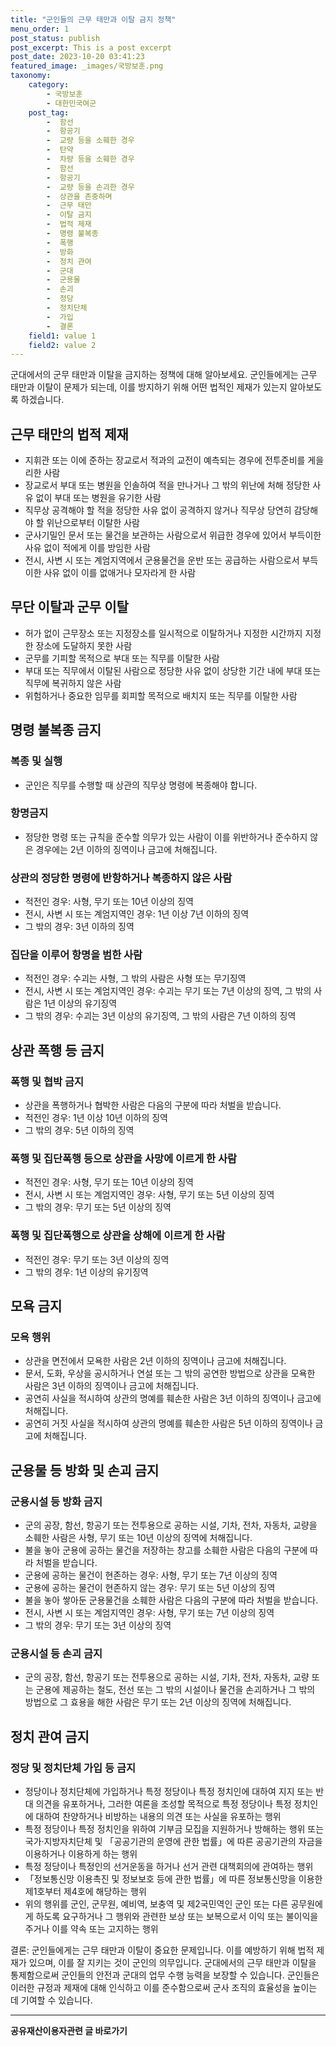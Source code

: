 ```yaml
---
title: "군인들의 근무 태만과 이탈 금지 정책"
menu_order: 1
post_status: publish
post_excerpt: This is a post excerpt
post_date: 2023-10-20 03:41:23
featured_image: _images/국방보훈.png
taxonomy:
    category:
        - 국방보훈
        - 대한민국여군
    post_tag:
        -  함선
        -  항공기
        -  교량 등을 소훼한 경우
        -  탄약
        -  차량 등을 소훼한 경우
        -  함선
        -  항공기
        -  교량 등을 손괴한 경우
        -  상관을 존중하며
        -  근무 태만
        -  이탈 금지
        -  법적 제재
        -  명령 불복종
        -  폭행
        -  방화
        -  정치 관여
        -  군대
        -  군용물
        -  손괴
        -  정당
        -  정치단체
        -  가입
        -  결론
    field1: value 1
    field2: value 2
---
```




 군대에서의 군무 태만과 이탈을 금지하는 정책에 대해 알아보세요. 군인들에게는 근무 태만과 이탈이 문제가 되는데, 이를 방지하기 위해 어떤 법적인 제재가 있는지 알아보도록 하겠습니다.

##  근무 태만의 법적 제재

- 지휘관 또는 이에 준하는 장교로서 적과의 교전이 예측되는 경우에 전투준비를 게을리한 사람
- 장교로서 부대 또는 병원을 인솔하여 적을 만나거나 그 밖의 위난에 처해 정당한 사유 없이 부대 또는 병원을 유기한 사람
- 직무상 공격해야 할 적을 정당한 사유 없이 공격하지 않거나 직무상 당연히 감당해야 할 위난으로부터 이탈한 사람
- 군사기밀인 문서 또는 물건을 보관하는 사람으로서 위급한 경우에 있어서 부득이한 사유 없이 적에게 이를 방임한 사람
- 전시, 사변 시 또는 계엄지역에서 군용물건을 운반 또는 공급하는 사람으로서 부득이한 사유 없이 이를 없애거나 모자라게 한 사람

##  무단 이탈과 군무 이탈

- 허가 없이 근무장소 또는 지정장소를 일시적으로 이탈하거나 지정한 시간까지 지정한 장소에 도달하지 못한 사람
- 군무를 기피할 목적으로 부대 또는 직무를 이탈한 사람
- 부대 또는 직무에서 이탈된 사람으로 정당한 사유 없이 상당한 기간 내에 부대 또는 직무에 복귀하지 않은 사람
- 위험하거나 중요한 임무를 회피할 목적으로 배치지 또는 직무를 이탈한 사람

##  명령 불복종 금지

### 복종 및 실행

- 군인은 직무를 수행할 때 상관의 직무상 명령에 복종해야 합니다.

### 항명금지

- 정당한 명령 또는 규칙을 준수할 의무가 있는 사람이 이를 위반하거나 준수하지 않은 경우에는 2년 이하의 징역이나 금고에 처해집니다.

### 상관의 정당한 명령에 반항하거나 복종하지 않은 사람

- 적전인 경우: 사형, 무기 또는 10년 이상의 징역
- 전시, 사변 시 또는 계엄지역인 경우: 1년 이상 7년 이하의 징역
- 그 밖의 경우: 3년 이하의 징역

### 집단을 이루어 항명을 범한 사람

- 적전인 경우: 수괴는 사형, 그 밖의 사람은 사형 또는 무기징역
- 전시, 사변 시 또는 계엄지역인 경우: 수괴는 무기 또는 7년 이상의 징역, 그 밖의 사람은 1년 이상의 유기징역
- 그 밖의 경우: 수괴는 3년 이상의 유기징역, 그 밖의 사람은 7년 이하의 징역

##  상관 폭행 등 금지

### 폭행 및 협박 금지

- 상관을 폭행하거나 협박한 사람은 다음의 구분에 따라 처벌을 받습니다.
- 적전인 경우: 1년 이상 10년 이하의 징역
- 그 밖의 경우: 5년 이하의 징역

### 폭행 및 집단폭행 등으로 상관을 사망에 이르게 한 사람

- 적전인 경우: 사형, 무기 또는 10년 이상의 징역
- 전시, 사변 시 또는 계엄지역인 경우: 사형, 무기 또는 5년 이상의 징역
- 그 밖의 경우: 무기 또는 5년 이상의 징역

### 폭행 및 집단폭행으로 상관을 상해에 이르게 한 사람

- 적전인 경우: 무기 또는 3년 이상의 징역
- 그 밖의 경우: 1년 이상의 유기징역

##  모욕 금지

### 모욕 행위

- 상관을 면전에서 모욕한 사람은 2년 이하의 징역이나 금고에 처해집니다.
- 문서, 도화, 우상을 공시하거나 연설 또는 그 밖의 공연한 방법으로 상관을 모욕한 사람은 3년 이하의 징역이나 금고에 처해집니다.
- 공연히 사실을 적시하여 상관의 명예를 훼손한 사람은 3년 이하의 징역이나 금고에 처해집니다.
- 공연히 거짓 사실을 적시하여 상관의 명예를 훼손한 사람은 5년 이하의 징역이나 금고에 처해집니다.

##  군용물 등 방화 및 손괴 금지

### 군용시설 등 방화 금지

- 군의 공장, 함선, 항공기 또는 전투용으로 공하는 시설, 기차, 전차, 자동차, 교량을 소훼한 사람은 사형, 무기 또는 10년 이상의 징역에 처해집니다.
- 불을 놓아 군용에 공하는 물건을 저장하는 창고를 소훼한 사람은 다음의 구분에 따라 처벌을 받습니다.
- 군용에 공하는 물건이 현존하는 경우: 사형, 무기 또는 7년 이상의 징역
- 군용에 공하는 물건이 현존하지 않는 경우: 무기 또는 5년 이상의 징역
- 불을 놓아 쌓아둔 군용물건을 소훼한 사람은 다음의 구분에 따라 처벌을 받습니다.
- 전시, 사변 시 또는 계엄지역인 경우: 사형, 무기 또는 7년 이상의 징역
- 그 밖의 경우: 무기 또는 3년 이상의 징역

### 군용시설 등 손괴 금지

- 군의 공장, 함선, 항공기 또는 전투용으로 공하는 시설, 기차, 전차, 자동차, 교량 또는 군용에 제공하는 철도, 전선 또는 그 밖의 시설이나 물건을 손괴하거나 그 밖의 방법으로 그 효용을 해한 사람은 무기 또는 2년 이상의 징역에 처해집니다.

##  정치 관여 금지

### 정당 및 정치단체 가입 등 금지

- 정당이나 정치단체에 가입하거나 특정 정당이나 특정 정치인에 대하여 지지 또는 반대 의견을 유포하거나, 그러한 여론을 조성할 목적으로 특정 정당이나 특정 정치인에 대하여 찬양하거나 비방하는 내용의 의견 또는 사실을 유포하는 행위
- 특정 정당이나 특정 정치인을 위하여 기부금 모집을 지원하거나 방해하는 행위 또는 국가·지방자치단체 및 「공공기관의 운영에 관한 법률」에 따른 공공기관의 자금을 이용하거나 이용하게 하는 행위
- 특정 정당이나 특정인의 선거운동을 하거나 선거 관련 대책회의에 관여하는 행위
- 「정보통신망 이용촉진 및 정보보호 등에 관한 법률」에 따른 정보통신망을 이용한 제1호부터 제4호에 해당하는 행위
- 위의 행위를 군인, 군무원, 예비역, 보충역 및 제2국민역인 군인 또는 다른 공무원에게 하도록 요구하거나 그 행위와 관련한 보상 또는 보복으로서 이익 또는 불이익을 주거나 이를 약속 또는 고지하는 행위


결론: 군인들에게는 근무 태만과 이탈이 중요한 문제입니다. 이를 예방하기 위해 법적 제재가 있으며, 이를 잘 지키는 것이 군인의 의무입니다. 군대에서의 근무 태만과 이탈을 통제함으로써 군인들의 안전과 군대의 업무 수행 능력을 보장할 수 있습니다. 군인들은 이러한 규정과 제재에 대해 인식하고 이를 준수함으로써 군사 조직의 효율성을 높이는 데 기여할 수 있습니다.

<!-- wp:separator -->
<hr class="wp-block-separator has-alpha-channel-opacity"/>
<!-- /wp:separator -->
<!-- wp:group {"backgroundColor":"base","layout":{"type":"constrained"}} -->
<div class="wp-block-group has-base-background-color has-background"><!-- wp:paragraph {"align":"center","fontSize":"large"} -->
<p class="has-text-align-center has-large-font-size"><strong>공유재산이용자관련 글 바로가기</strong></p>
<!-- /wp:paragraph -->


<!-- wp:latest-posts{"categories": [{"id": 1570, "count": 19, "description": "", "link": "https://uknowlaw.com/category/%ea%b3%b5%ec%9c%a0%ec%9e%ac%ec%82%b0%ec%9d%b4%ec%9a%a9%ec%9e%90/", "name": "공유재산이용자", "slug": "공유재산이용자", "taxonomy": "category", "parent": 0, "meta": [],"_links":{"self":[{"href":"https://uknowlaw.com/wp-
json/wp/v2/categories/1570"}],"collection":[{"href":"https://uknowlaw.com/wp-json/wp/v2/categories"}],"about":[{"href":"https://uknowlaw.com/wp-
json/wp/v2/taxonomies/category"}],"wp:post_type":[{"href":"https://uknowlaw.com/wp-json/wp/v2/posts?categories=
1570"}],"curies":[{"name":"wp","href":"https://api.w.org/{rel}","templated":true}]}}],"postsToShow":100,"excerptLength":28,"postLayout":"grid","columns":2,"featuredImageAlign":"left","featuredImageSizeSlug":"large","fontSize":"medium"} /-->
</div>
<!-- /wp:group -->
    